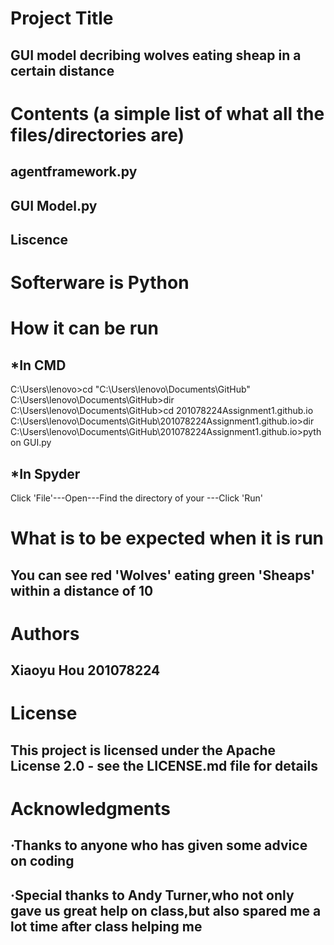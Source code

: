 # Project Title
## GUI model decribing wolves eating sheap in a certain distance
# Contents (a simple list of what all the files/directories are)
## agentframework.py
## GUI Model.py
## Liscence
# Softerware is Python
# How it can be run 
## *In CMD
C:\Users\lenovo>cd "C:\Users\lenovo\Documents\GitHub"
C:\Users\lenovo\Documents\GitHub>dir
C:\Users\lenovo\Documents\GitHub>cd 201078224Assignment1.github.io
C:\Users\lenovo\Documents\GitHub\201078224Assignment1.github.io>dir
C:\Users\lenovo\Documents\GitHub\201078224Assignment1.github.io>python GUI.py
## *In Spyder
Click 'File'---Open---Find the directory of your ---Click 'Run'
# What is to be expected when it is run
## You can see red 'Wolves' eating green 'Sheaps' within a distance of 10
# Authors 
## Xiaoyu Hou 201078224
# License
## This project is licensed under the Apache License 2.0 - see the LICENSE.md file for details
# Acknowledgments
## ·Thanks to anyone who has given some advice on coding
## ·Special thanks to Andy Turner,who not only gave us great help on class,but also spared me a lot time after class helping me 
